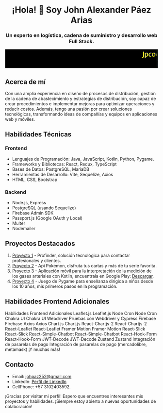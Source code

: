 <h1 align="center">¡Hola! 👋 Soy John Alexander Páez Arias</h1>
<h3 align="center">Un experto en logística, cadena de suministro y desarrollo web Full Stack.</h3>

<p align="center">
  <img src="jpcode.gif" alt="Animación" />
</p>

## Acerca de mí

Con una amplia experiencia en diseño de procesos de distribución, gestión de la cadena de abastecimiento y estrategias de distribución, soy capaz de crear procedimientos e implementar mejoras para optimizar operaciones y reducir costos. Además, tengo una pasión por crear soluciones tecnológicas, transformando ideas de compañías y equipos en aplicaciones web y móviles.

## Habilidades Técnicas

### Frontend

- Lenguajes de Programación: Java, JavaScript, Kotlin, Python, Pygame.
- Frameworks y Bibliotecas: React, Redux, TypeScript
- Bases de Datos: PostgreSQL, MariaDB
- Herramientas de Desarrollo: Vite, Sequelize, Axios
- HTML, CSS, Bootstrap

### Backend

- Node.js, Express
- PostgreSQL (usando Sequelize)
- Firebase Admin SDK
- Passport.js (Google OAuth y Local)
- Multer
- Nodemailer

## Proyectos Destacados

1. [Proyecto 1](https://github.com/johpaz/Profinder.git) - Profinder, solución tecnológica para contactar profesionales y clientes.
2. [Proyecto 2](https://github.com/johpaz/api-pokemon.git) - Api Pokemon, disfruta tus cartas y más de tu serie favorita.
3. [Proyecto 3](https://github.com/johpaz/Arsmonitor.git) - Aplicación móvil para la interpretación de la medición de los gases arteriales con Kotlin, encuentrala en Google Play: [Descargar](https://play.google.com/store/apps/details?id=johpaz.monitor).
4. [Proyecto 4](https://github.com/johpaz/juegonaves.git) - Juego de Pygame para enseñanza dirigida a niños desde los 10 años, mis primeros pasos en la programación.

## Habilidades Frontend Adicionales
Habilidades Frontend Adicionales
Leaflet.js Leaflet.js
Node Cron Node Cron
Chakra UI Chakra UI
Webdriver Pruebas con Webdriver y Cypress
Firebase Firebase
Axios Axios
Chart.js Chart.js
React-Chartjs-2 React-Chartjs-2
React-Leaflet React-Leaflet
Framer Motion Framer Motion
React-Slick React-Slick
React-Simple-Chatbot React-Simple-Chatbot
React-Hook-Form React-Hook-Form
JWT-Decode JWT-Decode
Zustand Zustand
Integración de pasarelas de pago Integración de pasarelas de pago (mercadolibre, metamask)
¡Y muchas más!


## Contacto

- Email: johpaz252@gmail.com
- LinkedIn: [Perfil de LinkedIn](https://www.linkedin.com/in/john-alexander-paez-arias-543b0254/)
- CellPhone: +57 3102403592.

¡Gracias por visitar mi perfil! Espero que encuentres interesantes mis proyectos y habilidades. ¡Siempre estoy abierto a nuevas oportunidades de colaboración!

